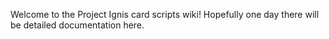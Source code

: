 Welcome to the Project Ignis card scripts wiki! Hopefully one day there will be detailed documentation here.
